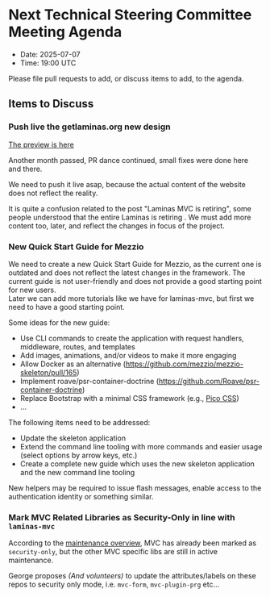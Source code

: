# Next Technical Steering Committee Meeting Agenda

- Date: 2025-07-07
- Time: 19:00 UTC

Please file pull requests to add, or discuss items to add, to the agenda.

## Items to Discuss

### Push live the getlaminas.org new design

[The preview is here](https://preview-1-hy2vwsq-2ja7ciew2nbkm.us-2.platformsh.site/)


Another month passed, PR dance continued, small fixes were done here and there.

We need to push it live asap, because the actual content of the website does not reflect the reality.

It is quite a confusion related to the post "Laminas MVC is retiring", some people understood that the 
entire Laminas is retiring .
We must add more content too, later, and reflect the changes in focus of the project.

### New Quick Start Guide for Mezzio

We need to create a new Quick Start Guide for Mezzio, as the current one is outdated and does not reflect the latest changes in the framework.
The current guide is not user-friendly and does not provide a good starting point for new users.  
Later we can add more tutorials like we have for laminas-mvc, but first we need to have a good starting point.

Some ideas for the new guide:

- Use CLI commands to create the application with request handlers, middleware, routes, and templates
- Add images, animations, and/or videos to make it more engaging
- Allow Docker as an alternative (https://github.com/mezzio/mezzio-skeleton/pull/165)
- Implement roave/psr-container-doctrine (https://github.com/Roave/psr-container-doctrine)
- Replace Bootstrap with a minimal CSS framework (e.g., [Pico CSS](https://picocss.com))
- …

The following items need to be addressed:

- Update the skeleton application
- Extend the command line tooling with more commands and easier usage (select options by arrow keys, etc.)
- Create a complete new guide which uses the new skeleton application and the new command line tooling

New helpers may be required to issue flash messages, enable access to the authentication identity or something similar.

### Mark MVC Related Libraries as Security-Only in line with `laminas-mvc`

According to the [maintenance overview](https://getlaminas.org/packages-maintenance-status/), MVC has already been marked as `security-only`, but the other MVC specific libs are still in active maintenance.

George proposes _(And volunteers)_ to update the attributes/labels on these repos to security only mode, i.e. `mvc-form`, `mvc-plugin-prg` etc…
